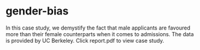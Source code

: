 # gender-bias
In this case study, we demystify the fact that male applicants are favoured more than their female counterparts when it comes to admissions. The data is provided by UC Berkeley.
Click report.pdf to view case study.
